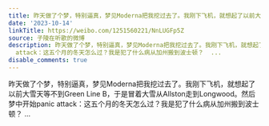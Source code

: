 ```yaml
---
title: 昨天做了个梦，特别逼真，梦见Moderna把我挖过去了。我刚下飞机，就想起了以前大雪天等不到Green Line B，于是冒着大雪从Allston走到Longwood。然后梦中开始pani...
date: '2023-10-14'
linkTitle: https://weibo.com/1251560221/NnLUGFp5Z
source: 子陵在听歌的微博
description: 昨天做了个梦，特别逼真，梦见Moderna把我挖过去了。我刚下飞机，就想起了以前大雪天等不到Green Line B，于是冒着大雪从Allston走到Longwood。然后梦中开始panic
  attack：这五个月的冬天怎么过？我是犯了什么病从加州搬到波士顿？  ...
disable_comments: true
---
```

昨天做了个梦，特别逼真，梦见Moderna把我挖过去了。我刚下飞机，就想起了以前大雪天等不到Green Line B，于是冒着大雪从Allston走到Longwood。然后梦中开始panic attack：这五个月的冬天怎么过？我是犯了什么病从加州搬到波士顿？  ...